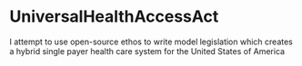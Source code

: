 # UniversalHealthAccessAct
I attempt to use open-source ethos to write model legislation which creates a hybrid single payer health care system for the United States of America

